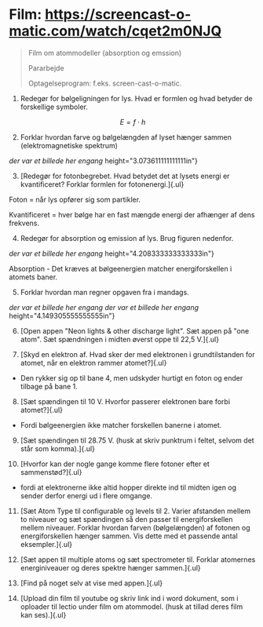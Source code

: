 # Film: <https://screencast-o-matic.com/watch/cqet2m0NJQ>

> Film om atommodeller (absorption og emssion)
>
> Pararbejde
>
> Optagelseprogram: f.eks. screen-cast-o-matic.

1)  Redegør for bølgeligningen for lys. Hvad er formlen og hvad betyder
    de forskellige symboler.

$$E = f \cdot h$$

2)  Forklar hvordan farve og bølgelængden af lyset hænger sammen
    (elektromagnetiske spektrum)

*der var et billede her engang*
height="3.073611111111111in"}

3)  [Redegør for fotonbegrebet. Hvad betydet det at lysets energi er
    kvantificeret? Forklar formlen for fotonenergi.]{.ul}

Foton = når lys opfører sig som partikler.

Kvantificeret = hver bølge har en fast mængde energi der afhænger af
dens frekvens.

4)  Redegør for absorption og emission af lys. Brug figuren nedenfor.

*der var et billede her engang*
height="4.208333333333333in"}

Absorption - Det kræves at bølgeenergien matcher energiforskellen i
atomets baner.

5)  Forklar hvordan man regner opgaven fra i mandags.

*der var et billede her engang*
*der var et billede her engang*
height="4.149305555555555in"}

6)  [Open appen "Neon lights & other discharge light". Sæt appen på "one
    atom". Sæt spændningen i midten øverst oppe til 22,5 V.]{.ul}

7)  [Skyd en elektron af. Hvad sker der med elektronen i grundtilstanden
    for atomet, når en elektron rammer atomet?]{.ul}

-   Den rykker sig op til bane 4, men udskyder hurtigt en foton og ender
    tilbage på bane 1.

8)  [Sæt spændingen til 10 V. Hvorfor passerer elektronen bare forbi
    atomet?]{.ul}

-   Fordi bølgeenergien ikke matcher forskellen banerne i atomet.

9)  [Sæt spændingen til 28.75 V. (husk at skriv punktrum i feltet,
    selvom det står som komma).]{.ul}

10) [Hvorfor kan der nogle gange komme flere fotoner efter et
    sammenstød?]{.ul}

-   fordi at elektronerne ikke altid hopper direkte ind til midten igen
    og sender derfor energi ud i flere omgange.

11) [Sæt Atom Type til configurable og levels til 2. Varier afstanden
    mellem to niveauer og sæt spændingen så den passer til
    energiforskellen mellem niveauer. Forklar hvordan farven
    (bølgelængden) af fotonen og energiforskellen hænger sammen. Vis
    dette med et passende antal eksempler.]{.ul}

12) [Sæt appen til multiple atoms og sæt spectrometer til. Forklar
    atomernes energiniveauer og deres spektre hænger sammen.]{.ul}

13) [Find på noget selv at vise med appen.]{.ul}

14) [Upload din film til youtube og skriv link ind i word dokument, som
    i oploader til lectio under film om atommodel. (husk at tillad deres
    film kan ses).]{.ul}
